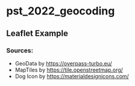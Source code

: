 # pst_2022_geocoding

## Leaflet Example
### Sources:
- GeoData by https://overpass-turbo.eu/
- MapTiles by https://tile.openstreetmap.org/
- Dog Icon by https://materialdesignicons.com/
